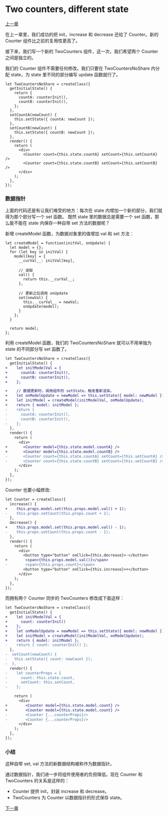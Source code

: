 # Two counters, different state

[上一章](https://github.com/blackChef/rce/blob/chinese-doc/tutorial/twoCounters-1.md)

在上一章里，我们成功的把 init，increase 和 decrease 还给了 Counter。新的 Counter 组件比之前的复用性更高了。

接下来，我们写一个新的 TwoCounters 组件，这一次，我们希望两个 Counter 之间是独立的。

我们的 Counter 组件不需要任何修改。我们只要在 TwoCountersNoShare 内分配 state，为 state 里不同的部分编写 update 函数就行了。

```
let TwoCountersNoShare = createClass({
  getInitialState() {
    return {
      countA: counterInit(),
      countB: counterInit(),
    };
  },
  setCountA(newCount) {
    this.setState({ countA: newCount });
  },
  setCountB(newCount) {
    this.setState({ countB: newCount });
  },
  render() {
    return (
      <div>
        <Counter count={this.state.countA} setCount={this.setCountA} />
        <Counter count={this.state.countB} setCount={this.setCountB} />
      </div>
    );
  },
});
```

### 数据指针

上面的代码还是有让我们难受的地方：每次在 state 内增加一个新的部分，我们就得为那个部分写一个 set 函数。
既然 state 里的数据总是需要一个 set 函数，那么能不能在 state 内保存一种自带 set 方法的数据呢？

新增 createModel 函数，为数据对象里的值增加 val 和 set 方法：

```
let createModel = function(initVal, onUpdate) {
  let model = {};
  for (let key in initVal) {
    model[key] = {
      __curVal__: initVal[key],

      // 读取
      val() {
        return this.__curVal__;
      },

      // 更新之后调用 onUpdate
      set(newVal) {
        this.__curVal__ = newVal;
        onUpdate(model);
      }
    };
  }

  return model;
};
```

利用 createModel 函数，我们的 TwoCountersNoShare 就可以不用单独为 state 的不同部分写 set 函数了。

```diff
let TwoCountersNoShare = createClass({
  getInitialState() {
+    let initModelVal = {
+      countA: counterInit(),
+      countB: counterInit(),
+    };

+    // 数据更新时，调用组件的 setState，触发重新渲染。
+    let onModelUpdate = newModel => this.setState({ model: newModel });
+    let initModel = createModel(initModelVal, onModelUpdate);
+    return { model: initModel };
-    return {
-      countA: counterInit(),
-      countB: counterInit(),
-    };
  },
  render() {
    return (
      <div>
+       <Counter model={this.state.model.countA} />
+       <Counter model={this.state.model.countB} />
-       <Counter count={this.state.countA} setCount={this.setCountA} />
-       <Counter count={this.state.countB} setCount={this.setCountB} />
      </div>
    );
  },
});
```
Counter 也要小幅修改:

```diff
let Counter = createClass({
  increase() {
+    this.props.model.set(this.props.model.val() + 1);
-    this.props.setCount(this.props.count + 1);
  },
  decrease() {
+    this.props.model.set(this.props.model.val() - 1);
-    this.props.setCount(this.props.count - 1);
  },
  render() {
    return (
      <div>
        <button type="button" onClick={this.decrease}>-</button>
+        <span>{this.props.model.val()}</span>
-        <span>{this.props.count}</span>
        <button type="button" onClick={this.increase}>+</button>
      </div>
    );
  },
});
```

而拥有两个 Counter 同步的 TwoCounters 修改成下面这样：

```diff
let TwoCountersNoShare = createClass({
  getInitialState() {
+    let initModelVal = {
+      count: counterInit()
+    };
+    let onModelUpdate = newModel => this.setState({ model: newModel });
+    let initModel = createModel(initModelVal, onModelUpdate);
+    return { model: initModel };
-    return { count: counterInit() };
  },
-  setCount(newCount) {
-   this.setState({ count: newCount });
-  },
  render() {
-    let counterProps = {
-      count: this.state.count,
-      setCount: this.setCount,
-    };

    return (
      <div>
+        <Counter model={this.state.model.count} />
+        <Counter model={this.state.model.count} />
-        <Counter {...counterProps}/>
-        <Counter {...counterProps}/>
      </div>
    );
  },
});
```

### 小结

这种自带 set, val 方法的新数据结构被称作为数据指针。

通过数据指针，我们进一步将组件使用者的负担降低。现在 Counter 和 TwoCounters 的关系是这样的：

- Counter 提供 init，封装 increase 和 decrease。
- TwoCounters 为 Counter 以数据指针的形式保存 state。

[下一章](https://github.com/blackChef/rce/blob/chinese-doc/tutorial/twoCounters-3.md)


